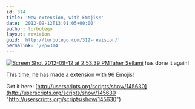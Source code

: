 ```yaml
---
id: 314
title: 'New extension, with Emojis!'
date: '2012-09-12T13:01:05+00:00'
author: turbolego
layout: revision
guid: 'http://turbolego.com/312-revision/'
permalink: '/?p=314'
---
```


[![](https://turbolego.com/wp-content/uploads/2012/09/Screen-Shot-2012-09-12-at-2.53.39-PM.png "Screen Shot 2012-09-12 at 2.53.39 PM")](https://turbolego.com/wp-content/uploads/2012/09/Screen-Shot-2012-09-12-at-2.53.39-PM.png)[Taher Sellami](http://www.facebook.com/tunisien7) has done it again!

This time, he has made a extension with 96 Emojis!

Get it here: [http://userscripts.org/scripts/show/145630](http://userscripts.org/scripts/show/145630 "http://userscripts.org/scripts/show/145630")